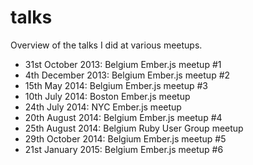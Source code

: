talks
=====

Overview of the talks I did at various meetups.

* 31st October 2013: Belgium Ember.js meetup #1
* 4th December 2013: Belgium Ember.js meetup #2
* 15th May 2014: Belgium Ember.js meetup #3
* 10th July 2014: Boston Ember.js meetup
* 24th July 2014: NYC Ember.js meetup
* 20th August 2014: Belgium Ember.js meetup #4
* 25th August 2014: Belgium Ruby User Group meetup
* 29th October 2014: Belgium Ember.js meetup #5
* 21st January 2015: Belgium Ember.js meetup #6
